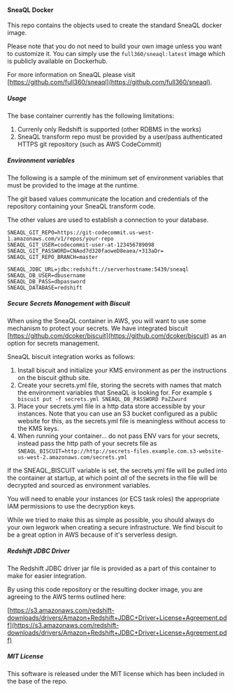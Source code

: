 #### SneaQL Docker

This repo contains the objects used to create the standard SneaQL docker image.

Please note that you do not need to build your own image unless you want to customize it. You can simply use the `full360/sneaql:latest` image which is publicly available on Dockerhub.

For more information on SneaQL please visit [https://github.com/full360/sneaql](https://github.com/full360/sneaql).

##### Usage

The base container currently has the following limitations:

1. Currenly only Redshift is supported (other RDBMS in the works)
2. SneaQL transform repo must be provided by a user/pass authenticated HTTPS git repository (such as AWS CodeCommit)

##### Environment variables

The following is a sample of the minimum set of environment variables that must be provided to the image at the runtime.

The git based values communicate the location and credentials of the repository containing your SneaQL transform code.

The other values are used to establish a connection to your database.

```
SNEAQL_GIT_REPO=https://git-codecommit.us-west-1.amazonaws.com/v1/repos/your-repo
SNEAQL_GIT_USER=codecommit-user-at-123456789098
SNEAQL_GIT_PASSWORD=CNAod7d320faoweD8eaea/+313aDr=
SNEAQL_GIT_REPO_BRANCH=master

SNEAQL_JDBC_URL=jdbc:redshift://serverhostname:5439/sneaql
SNEAQL_DB_USER=dbusername
SNEAQL_DB_PASS=dbpassword
SNEAQL_DATABASE=redshift
```

##### Secure Secrets Management with Biscuit

When using the SneaQL container in AWS, you will want to use some mechanism to protect your secrets. We have integrated biscuit [https://github.com/dcoker/biscuit](https://github.com/dcoker/biscuit) as an option for secrets management.

SneaQL biscuit integration works as follows:

1. Install biscuit and initialize your KMS environment as per the instructions on the biscuit github site.
2. Create your secrets.yml file, storing the secrets with names that match the environment variables that SneaQL is looking for.  For example ```$ biscuit put -f secrets.yml SNEAQL_DB_PASSWORD PaZZwurd```
3. Place your secrets.yml file in a http data store accessible by your instances.  Note that you can use an S3 bucket configured as a public website for this, as the secrets.yml file is meaningless without access to the KMS keys.
4. When running your container... do not pass ENV vars for your secrets, instead pass the http path of your secrets file as ```SNEAQL_BISCUIT=http://http://secrets-files.example.com.s3-website-us-west-2.amazonaws.com/secrets.yml```

If the SNEAQL_BISCUIT variable is set, the secrets.yml file will be pulled into the container at startup, at which point *all* of the secrets in the file will be decrypted and sourced as environment variables.

You will need to enable your instances (or ECS task roles) the appropriate IAM permissions to use the decryption keys.

While we tried to make this as simple as possible, you should always do your own legwork when creating a secure infrastructure. We find biscuit to be a great option in AWS because of it's serverless design.

##### Redshift JDBC Driver

The Redshift JDBC driver jar file is provided as a part of this container to make for easier integration. 

By using this code repository or the resulting docker image, you are agreeing to the AWS terms outlined here: 

[https://s3.amazonaws.com/redshift-downloads/drivers/Amazon+Redshift+JDBC+Driver+License+Agreement.pdf](https://s3.amazonaws.com/redshift-downloads/drivers/Amazon+Redshift+JDBC+Driver+License+Agreement.pdf)

##### MIT License

This software is released under the MIT license which has been included in the base of the repo.